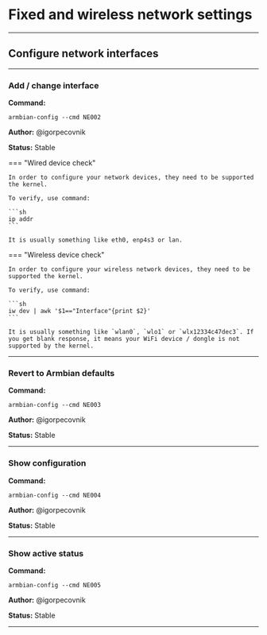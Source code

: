 # Fixed and wireless network settings


***

## Configure network interfaces


***

### Add / change interface
**Command:** 
~~~
armbian-config --cmd NE002
~~~

**Author:** @igorpecovnik

**Status:** Stable


<!--- footer START from tools/include/markdown/NE002-footer.md --->
=== "Wired device check"

    In order to configure your network devices, they need to be supported the kernel.

    To verify, use command:

    ```sh
    ip addr
    ```

    It is usually something like eth0, enp4s3 or lan.

=== "Wireless device check"

    In order to configure your wireless network devices, they need to be supported the kernel.

    To verify, use command:

    ```sh
    iw dev | awk '$1=="Interface"{print $2}'
    ```

    It is usually something like `wlan0`, `wlo1` or `wlx12334c47dec3`. If you get blank response, it means your WiFi device / dongle is not supported by the kernel.

<!--- footer STOP from tools/include/markdown/NE002-footer.md --->



***

### Revert to Armbian defaults
**Command:** 
~~~
armbian-config --cmd NE003
~~~

**Author:** @igorpecovnik

**Status:** Stable



***

### Show configuration
**Command:** 
~~~
armbian-config --cmd NE004
~~~

**Author:** @igorpecovnik

**Status:** Stable



***

### Show active status
**Command:** 
~~~
armbian-config --cmd NE005
~~~

**Author:** @igorpecovnik

**Status:** Stable



***

